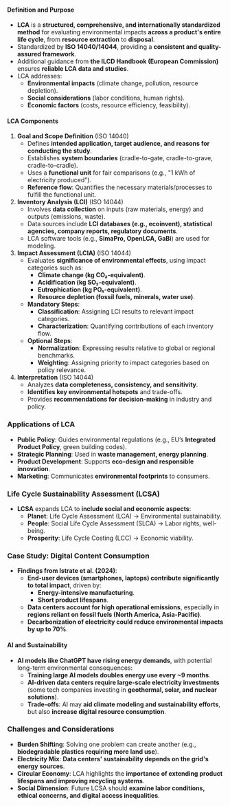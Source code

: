 #### Definition and Purpose
- **LCA** is a **structured, comprehensive, and internationally standardized method** for evaluating environmental impacts **across a product's entire life cycle**, from **resource extraction** to **disposal**.
- Standardized by **ISO 14040/14044**, providing a **consistent and quality-assured framework**.
- Additional guidance from **the ILCD Handbook (European Commission)** ensures **reliable LCA data and studies**.
- LCA addresses:
    - **Environmental impacts** (climate change, pollution, resource depletion).
    - **Social considerations** (labor conditions, human rights).
    - **Economic factors** (costs, resource efficiency, feasibility).
#### LCA Components
1. **Goal and Scope Definition** (ISO 14040)
    - Defines **intended application, target audience, and reasons for conducting the study**.
    - Establishes **system boundaries** (cradle-to-gate, cradle-to-grave, cradle-to-cradle).
    - Uses a **functional unit** for fair comparisons (e.g., "1 kWh of electricity produced").
    - **Reference flow**: Quantifies the necessary materials/processes to fulfill the functional unit.
2. **Inventory Analysis (LCI)** (ISO 14044)
    - Involves **data collection** on inputs (raw materials, energy) and outputs (emissions, waste).
    - Data sources include **LCI databases (e.g., ecoinvent), statistical agencies, company reports, regulatory documents**.
    - LCA software tools (e.g., **SimaPro, OpenLCA, GaBi**) are used for modeling.
3. **Impact Assessment (LCIA)** (ISO 14044)
    - Evaluates **significance of environmental effects**, using impact categories such as:
        - **Climate change (kg CO₂-equivalent)**.
        - **Acidification (kg SO₂-equivalent)**.
        - **Eutrophication (kg PO₄-equivalent)**.
        - **Resource depletion (fossil fuels, minerals, water use)**.
    - **Mandatory Steps**:
        - **Classification**: Assigning LCI results to relevant impact categories.
        - **Characterization**: Quantifying contributions of each inventory flow.
    - **Optional Steps**:
        - **Normalization**: Expressing results relative to global or regional benchmarks.
        - **Weighting**: Assigning priority to impact categories based on policy relevance.
4. **Interpretation** (ISO 14044)
    - Analyzes **data completeness, consistency, and sensitivity**.
    - **Identifies key environmental hotspots** and trade-offs.
    - Provides **recommendations for decision-making** in industry and policy.
### Applications of LCA
- **Public Policy**: Guides environmental regulations (e.g., EU’s **Integrated Product Policy**, green building codes).
- **Strategic Planning**: Used in **waste management, energy planning**.
- **Product Development**: Supports **eco-design and responsible innovation**.
- **Marketing**: Communicates **environmental footprints** to consumers.
### Life Cycle Sustainability Assessment (LCSA)
- **LCSA** expands LCA to **include social and economic aspects**:
    - **Planet**: Life Cycle Assessment (LCA) → Environmental sustainability.
    - **People**: Social Life Cycle Assessment (SLCA) → Labor rights, well-being.
    - **Prosperity**: Life Cycle Costing (LCC) → Economic viability.
### Case Study: Digital Content Consumption
- **Findings from Istrate et al. (2024)**:
    - **End-user devices (smartphones, laptops) contribute significantly to total impact**, driven by:
        - **Energy-intensive manufacturing**.
        - **Short product lifespans**.
    - **Data centers account for high operational emissions**, especially in **regions reliant on fossil fuels (North America, Asia-Pacific)**.
    - **Decarbonization of electricity could reduce environmental impacts by up to 70%**.
#### AI and Sustainability
- **AI models like ChatGPT have rising energy demands**, with potential long-term environmental consequences:
    - **Training large AI models doubles energy use every ~9 months**.
    - **AI-driven data centers require large-scale electricity investments** (some tech companies investing in **geothermal, solar, and nuclear solutions**).
    - **Trade-offs**: AI may **aid climate modeling and sustainability efforts**, but also **increase digital resource consumption**.
### Challenges and Considerations
- **Burden Shifting**: Solving one problem can create another (e.g., **biodegradable plastics requiring more land use**).
- **Electricity Mix**: **Data centers' sustainability depends on the grid's energy sources**.
- **Circular Economy**: LCA highlights the **importance of extending product lifespans and improving recycling systems**.
- **Social Dimension**: Future LCSA should **examine labor conditions, ethical concerns, and digital access inequalities**.